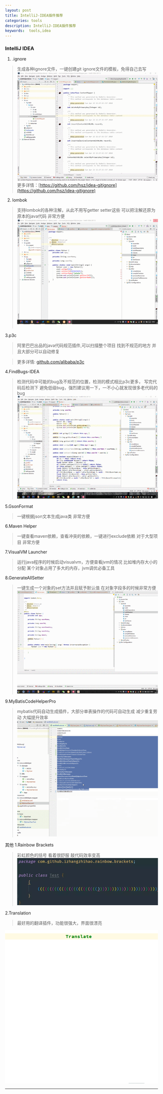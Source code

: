 ```yaml
---
layout: post
title: IntelliJ-IDEA插件推荐
categories: tools
description: IntelliJ-IDEA插件推荐
keywords:  tools,idea
---
```


### IntelliJ IDEA
1. .ignore
> 生成各种ignore文件，一键创建git ignore文件的模板，免得自己去写
  ![](https://raw.githubusercontent.com/xuxiaolei/images/master/1632404ed9a1f1b2.gif)
  更多详情：[https://github.com/hsz/idea-gitignore](https://github.com/hsz/idea-gitignore)
  
2. lombok
> 支持lombok的各种注解，从此不用写getter setter这些 可以把注解还原为原本的java代码 非常方便
  ![](https://raw.githubusercontent.com/xuxiaolei/images/master/1632404ed988097e.gif)

3.p3c
> 阿里巴巴出品的java代码规范插件,可以扫描整个项目 找到不规范的地方 并且大部分可以自动修复 

> 更多详情: [github.com/alibaba/p3c](github.com/alibaba/p3c)

4.FindBugs-IDEA
> 检测代码中可能的bug及不规范的位置，检测的模式相比p3c更多，
> 写完代码后检测下 避免低级bug，强烈建议用一下，一不小心就发现很多老代码的bug
  ![](https://raw.githubusercontent.com/xuxiaolei/images/master/1632404ed9962ff3.gif)
 
5.GsonFormat
> 一键根据json文本生成java类  非常方便

6.Maven Helper
> 一键查看maven依赖，查看冲突的依赖，一键进行exclude依赖
> 对于大型项目 非常方便

7.VisualVM Launcher
> 运行java程序的时候启动visualvm，方便查看jvm的情况 比如堆内存大小的分配
> 某个对象占用了多大的内存，jvm调优必备工具

8.GenerateAllSetter
> 一键生成一个对象的set方法并且赋予默认值 在对象字段多的时候非常方便
  ![](https://raw.githubusercontent.com/xuxiaolei/images/master/1632404f7b2020d7.gif)

9.MyBatisCodeHelperPro
> mybatis代码自动生成插件，大部分单表操作的代码可自动生成  减少重复劳动 大幅提升效率
  ![截图](https://raw.githubusercontent.com/xuxiaolei/images/master/20180830150314.png)

其他
1.Rainbow Brackets
> 彩虹颜色的括号  看着很舒服 敲代码效率变高
  ![截图](https://raw.githubusercontent.com/xuxiaolei/images/master/20180830150157.png)

2.Translation
> 最好用的翻译插件，功能很强大，界面很漂亮

![](https://raw.githubusercontent.com/xuxiaolei/images/master/1632404fa1376ac8.gif)

-------------------------

